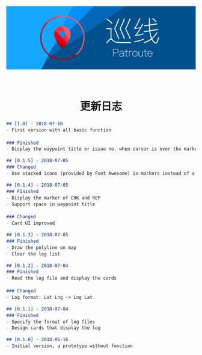<div align=center><a href="../"><img src="../Resource/Banner.svg" alt="Banner"></a></div>

<h1 align=center><br/>更新日志</h1>

```markdown
## [1.0] - 2018-07-10
- First version with all basic function

### Finished
- Display the waypoint title or issue no. when cursor is over the marker
```

```markdown
## [0.1.5] - 2018-07-05
### Changed
- Use stacked icons (provided by Font Awesome) in markers instead of a <div>
```

```markdown
## [0.1.4] - 2018-07-05
### Finished
- Display the marker of CHK and REP
- Support space in waypoint title

### Changed
- Card UI improved
```

```markdown
## [0.1.3] - 2018-07-05
### Finished
- Draw the polyline on map
- Clear the log list
```

```markdown
## [0.1.2] - 2018-07-04
### Finished
- Read the log file and display the cards

### Changed
- Log format: Lat Lng -> Lng Lat
```

```markdown
## [0.1.1] - 2018-07-04
### Finished
- Specify the format of log files
- Design cards that display the log
```

```markdown
## [0.1.0] - 2018-06-16
- Initial version, a prototype without function
```
